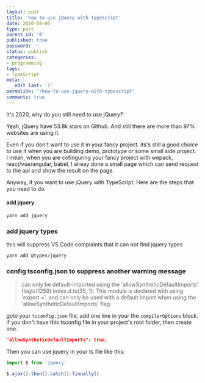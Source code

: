 ```yaml
---
layout: post
title: 'how to use jQuery with TypeScript'
date: 2020-08-06
type: post
parent_id: '0'
published: true
password: ''
status: publish
categories:
- programming
tags:
- TypeScript
meta:
  _edit_last: '1'
permalink: "/how-to-use-jquery-with-typescript"
comments: true
---
```


It's 2020, why do you still need to use jQuery?

Yeah, jQuery have 53.8k stars on Github. And still there are more than 97% websites are using it. 

Even if you don't want to use it in your fancy project. its's still a good choice to use it when you are building demo, prototype or some small side project. I mean, when you are cofinguring your fancy project with wepack, react/vue/angular, babel, I alreay done a small page which can send request to the api and show the result on the page.

Anyway, if you want to use jQuery with TypeScript. Here are the steps that you need to do.

#### add jquery
```bash
yarn add jquery
```

### add jquery types

this will suppress VS Code complaints that it can not find jquery types

```bash
yarn add @types/jquery
```
    
### config tsconfig.json to suppress another warning message 

> can only be default-imported using the 'allowSyntheticDefaultImports' flagts(1259)
> index.d.ts(35, 1): This module is declared with using 'export =', and can only be used with a default import when using the 'allowSyntheticDefaultImports' flag.

goto your `tsconfig.json` file, add one line in your the `compilerOptions` block. if you don't have this tsconfig file in your project's root folder, then create one.
```json
"allowSyntheticDefaultImports": true,
```

Then you can use jquery in your ts file like this:
```javascript
import $ from 'jquery'

$.ajax().then().catch().finnally()
```